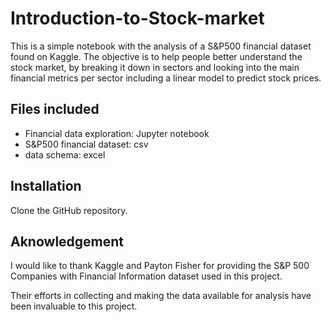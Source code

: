 # Introduction-to-Stock-market
This is a simple notebook with the analysis of a S&P500 financial dataset found on Kaggle. The objective is to help people better understand the stock market, by breaking it down in sectors and looking into the main financial metrics per sector including a linear model to predict stock prices. 

## Files included
* Financial data exploration: Jupyter notebook
* S&P500 financial dataset: csv
* data schema: excel

## Installation
Clone the GitHub repository.

## Aknowledgement
I would like to thank Kaggle and Payton Fisher for providing the S&P 500 Companies with Financial Information dataset used in this project.

Their efforts in collecting and making the data available for analysis have been invaluable to this project. 
